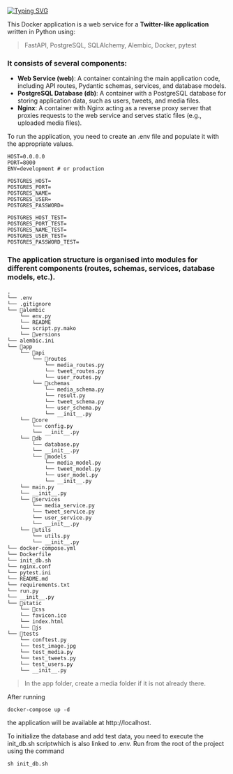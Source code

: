 

[![Typing SVG](https://readme-typing-svg.demolab.com?font=Fira+Code&pause=1000&color=004DF7&random=false&width=435&lines=Twitter-like+application)](https://git.io/typing-svg)

This Docker application is a web service for a **Twitter-like application** written in Python
using:
> FastAPI, PostgreSQL, SQLAlchemy, Alembic, Docker, pytest

### It consists of several components:

- **Web Service (web)**: A container containing the main application code, including API routes, Pydantic schemas, services, and database models.
- **PostgreSQL Database (db)**: A container with a PostgreSQL database for storing application data, such as users, tweets, and media files.
- **Nginx**: A container with Nginx acting as a reverse proxy server that proxies requests to the web service and serves static files (e.g., uploaded media files).

To run the application, you need to create an .env file and populate it with the appropriate values.
```
HOST=0.0.0.0
PORT=8000
ENV=development # or production

POSTGRES_HOST=
POSTGRES_PORT=
POSTGRES_NAME=
POSTGRES_USER=
POSTGRES_PASSWORD=

POSTGRES_HOST_TEST=
POSTGRES_PORT_TEST=
POSTGRES_NAME_TEST=
POSTGRES_USER_TEST=
POSTGRES_PASSWORD_TEST=
```

### The application structure is organised into modules for different components (routes, schemas, services, database models, etc.).

```
.
└── .env
└── .gitignore
└── 📁alembic
    └── env.py
    └── README
    └── script.py.mako
    └── 📁versions
└── alembic.ini
└── 📁app
    └── 📁api
        └── 📁routes
            └── media_routes.py
            └── tweet_routes.py
            └── user_routes.py
        └── 📁schemas
            └── media_schema.py
            └── result.py
            └── tweet_schema.py
            └── user_schema.py
            └── __init__.py
    └── 📁core
        └── config.py
        └── __init__.py
    └── 📁db
        └── database.py
        └── __init__.py
        └── 📁models
            └── media_model.py
            └── tweet_model.py
            └── user_model.py
            └── __init__.py
    └── main.py
    └── __init__.py
    └── 📁services
        └── media_service.py
        └── tweet_service.py
        └── user_service.py
        └── __init__.py
    └── 📁utils
        └── utils.py
        └── __init__.py
└── docker-compose.yml
└── Dockerfile
└── init_db.sh
└── nginx.conf
└── pytest.ini
└── README.md
└── requirements.txt
└── run.py
└── __init__.py
└── 📁static
    └── 📁css
    └── favicon.ico
    └── index.html
    └── 📁js
└── 📁tests
    └── conftest.py
    └── test_image.jpg
    └── test_media.py
    └── test_tweets.py
    └── test_users.py
    └── __init__.py
```

> In the app folder, create a media folder if it is not already there.

After running 
```
docker-compose up -d
```
the application will be available at http://localhost.

To initialize the database and add test data, you need to execute the init_db.sh scriptwhich is also linked to .env.
Run from the root of the project using the command
```
sh init_db.sh
```